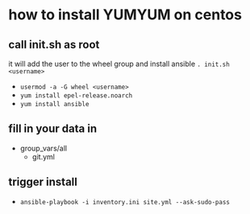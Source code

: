 # how to install YUMYUM on centos

## call init.sh as root
it will add the user to the wheel group and install ansible
`. init.sh <username>`
  - `usermod -a -G wheel <username>`
  - `yum install epel-release.noarch`
  - `yum install ansible`

## fill in your data in
  - group_vars/all
    - git.yml

## trigger install
  - `ansible-playbook -i inventory.ini site.yml --ask-sudo-pass`
